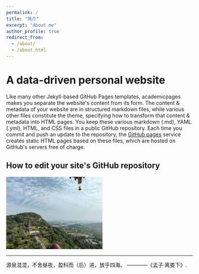 ```yaml
---
permalink: /
title: "简介"
excerpt: "About me"
author_profile: true
redirect_from: 
  - /about/
  - /about.html
---
```


A data-driven personal website
======
Like many other Jekyll-based GitHub Pages templates, academicpages makes you separate the website's content from its form. The content & metadata of your website are in structured markdown files, while various other files constitute the theme, specifying how to transform that content & metadata into HTML pages. You keep these various markdown (.md), YAML (.yml), HTML, and CSS files in a public GitHub repository. Each time you commit and push an update to the repository, the [GitHub pages](https://pages.github.com/) service creates static HTML pages based on these files, which are hosted on GitHub's servers free of charge.

How to edit your site's GitHub repository
------

![Editing a markdown file for a talk](/images/IMG20240505.jpg)

------
源泉混混，不舍昼夜，盈科而（后）进，放乎四海。
                                                                                ————《孟子·离娄下》.

